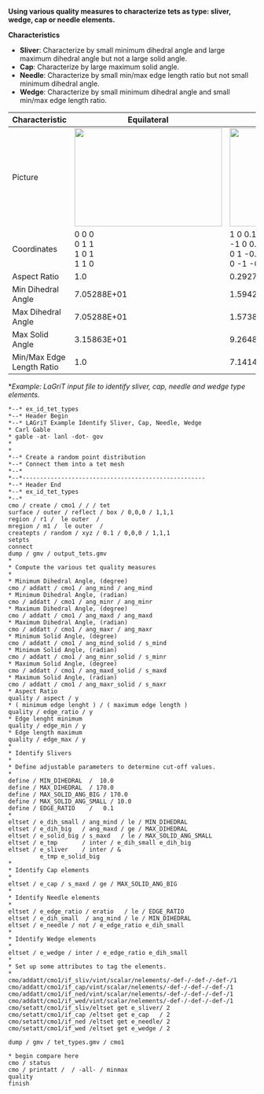 **Using various quality measures to characterize tets as type: sliver, wedge, cap or needle elements.**

**Characteristics**

- **Sliver**: Characterize by small minimum dihedral angle and large maximum dihedral angle but not a large solid angle.
- **Cap**: Characterize by large maximum solid angle.
- **Needle**: Characterize by small min/max edge length ratio but not small minimum dihedral angle.
- **Wedge**: Characterize by small minimum dihedral angle and small min/max edge length ratio.

Characteristic    | Equilateral | Sliver | Cap | Needle | Wedge 
--- | ---- | --- | ---- | --- | ---
Picture | <img height="200" width="300" src="https://lanl.github.io/LaGriT/assets/images/quality_tet_equilateral.png"> | <img height="200" width="300" src="https://lanl.github.io/LaGriT/assets/images/quality_tet_sliver.png"> | <img height="200" width="300" src="https://lanl.github.io/LaGriT/assets/images/quality_tet_cap.png"> | <img height="200" width="300" src="https://lanl.github.io/LaGriT/assets/images/quality_tet_needle.png"> | <img height="200" width="300" src="https://lanl.github.io/LaGriT/assets/images/quality_tet_wedge.png"> |
Coordinates | 0 0 0 <br> 0 1 1 <br> 1 0 1 <br> 1 1 0 | 1 0 0.1 <br> -1 0 0.1 <br> 0 1 -0.1 <br> 0 -1 -0.1 | 1 0 0 <br> 1 1 0 <br> 0 0 0 <br> 0.75 0.25 0.1 | .1 -.1 0 <br> .1 .1 0 <br> -.1 0 0 <br> 0 0 1 | 1 0 0 <br> -1 0 0 <br> 0 1 0.1 <br> 0 1 -0.1 
Aspect Ratio | 1.0 | 0.2927 | 0.07448 | 0.3429 | 0.2617
Min Dihedral Angle | 7.05288E+01 | 1.59424E+01 | 1.57932E+01 | 5.33585E+01 | 1.14212E+01
Max Dihedral Angle | 7.05288E+01 | 1.57380E+02 | 1.49550E+02 | 8.74394E+01 | 90.0
Max Solid Angle | 3.15863E+01 | 9.26487E+00 | 2.60111E+02 | 5.56182E+01 | 8.19307E+01
Min/Max Edge Length Ratio  | 1.0 | 7.14143E-01 | 2.59808E-01 | 1.98030E-01 | 0.1

**Example: LaGriT input file to identify sliver, cap, needle and wedge type elements.*

    *--* ex_id_tet_types
    *--* Header Begin
    *--* LAGriT Example Identify Sliver, Cap, Needle, Wedge
    * Carl Gable
    * gable -at- lanl -dot- gov
    *
    *
    *--* Create a random point distribution
    *--* Connect them into a tet mesh
    *--*
    *--*----------------------------------------------------
    *--* Header End
    *--* ex_id_tet_types
    *--*
    cmo / create / cmo1 / / / tet
    surface / outer / reflect / box / 0,0,0 / 1,1,1
    region / r1 /  le outer  /
    mregion / m1 /  le outer  /
    createpts / random / xyz / 0.1 / 0,0,0 / 1,1,1
    setpts
    connect
    dump / gmv / output_tets.gmv
    *
    * Compute the various tet quality measures
    *
    * Minimum Dihedral Angle, (degree)
    cmo / addatt / cmo1 / ang_mind / ang_mind
    * Minimum Dihedral Angle, (radian)
    cmo / addatt / cmo1 / ang_minr / ang_minr
    * Maximum Dihedral Angle, (degree)
    cmo / addatt / cmo1 / ang_maxd / ang_maxd
    * Maximum Dihedral Angle, (radian)
    cmo / addatt / cmo1 / ang_maxr / ang_maxr
    * Minimum Solid Angle, (degree)
    cmo / addatt / cmo1 / ang_mind_solid / s_mind
    * Minimum Solid Angle, (radian)
    cmo / addatt / cmo1 / ang_minr_solid / s_minr
    * Maximum Solid Angle, (degree)
    cmo / addatt / cmo1 / ang_maxd_solid / s_maxd
    * Maximum Solid Angle, (radian)
    cmo / addatt / cmo1 / ang_maxr_solid / s_maxr
    * Aspect Ratio
    quality / aspect / y
    * ( minimum edge lenght ) / ( maximum edge length )
    quality / edge_ratio / y
    * Edge lenght minimum
    quality / edge_min / y
    * Edge length maximum
    quality / edge_max / y
    *
    * Identify Slivers
    *
    * Define adjustable parameters to determine cut-off values.
    *
    define / MIN_DIHEDRAL  /  10.0
    define / MAX_DIHEDRAL  / 170.0
    define / MAX_SOLID_ANG_BIG / 170.0
    define / MAX_SOLID_ANG_SMALL / 10.0
    define / EDGE_RATIO    /   0.1
    *
    eltset / e_dih_small / ang_mind / le / MIN_DIHEDRAL
    eltset / e_dih_big   / ang_maxd / ge / MAX_DIHEDRAL
    eltset / e_solid_big / s_maxd   / le / MAX_SOLID_ANG_SMALL
    eltset / e_tmp       / inter / e_dih_small e_dih_big
    eltset / e_sliver    / inter / &
             e_tmp e_solid_big
    *
    * Identify Cap elements
    *
    eltset / e_cap / s_maxd / ge / MAX_SOLID_ANG_BIG
    *
    * Identify Needle elements
    *
    eltset / e_edge_ratio / eratio   / le / EDGE_RATIO
    eltset / e_dih_small  / ang_mind / le / MIN_DIHEDRAL
    eltset / e_needle / not / e_edge_ratio e_dih_small
    *
    * Identify Wedge elements
    *
    eltset / e_wedge / inter / e_edge_ratio e_dih_small
    *
    * Set up some attributes to tag the elements.
    *
    cmo/addatt/cmo1/if_sliv/vint/scalar/nelements/-def-/-def-/-def-/1
    cmo/addatt/cmo1/if_cap/vint/scalar/nelements/-def-/-def-/-def-/1
    cmo/addatt/cmo1/if_ned/vint/scalar/nelements/-def-/-def-/-def-/1
    cmo/addatt/cmo1/if_wed/vint/scalar/nelements/-def-/-def-/-def-/1
    cmo/setatt/cmo1/if_sliv/eltset get e_sliver/ 2
    cmo/setatt/cmo1/if_cap /eltset get e_cap   / 2
    cmo/setatt/cmo1/if_ned /eltset get e_needle/ 2
    cmo/setatt/cmo1/if_wed /eltset get e_wedge / 2

    dump / gmv / tet_types.gmv / cmo1

    * begin compare here
    cmo / status
    cmo / printatt /  / -all- / minmax
    quality
    finish
